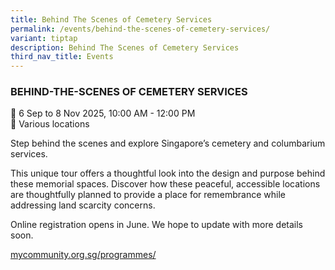```yaml
---
title: Behind The Scenes of Cemetery Services
permalink: /events/behind-the-scenes-of-cemetery-services/
variant: tiptap
description: Behind The Scenes of Cemetery Services
third_nav_title: Events
---
```

<h3>BEHIND-THE-SCENES OF CEMETERY SERVICES</h3>
<p>📆 6 Sep to 8 Nov 2025, 10:00 AM - 12:00 PM&nbsp;
<br>📍 Various locations</p>
<p>Step behind the scenes and explore Singapore’s cemetery and columbarium
services.</p>
<p>This unique tour offers a thoughtful look into the design and purpose
behind these memorial spaces. Discover how these peaceful, accessible locations
are thoughtfully planned to provide a place for remembrance while addressing
land scarcity concerns.</p>
<p>Online registration opens in June. We hope to update with more details
soon.</p>
<p><a href="https://mycommunity.org.sg/programmes/" rel="noopener noreferrer nofollow" target="_blank">mycommunity.org.sg/programmes/</a>
</p>